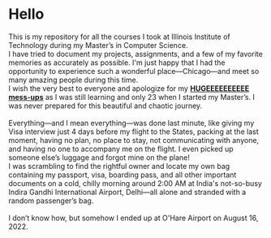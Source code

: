 # Hello
This is my repository for all the courses I took at Illinois Institute of Technology during my Master’s in Computer Science.<br>
I have tried to document my projects, assignments, and a few of my favorite memories as accurately as possible. I'm just happy that I had the opportunity to experience such a wonderful place—Chicago—and meet so many amazing people during this time.<br>
I wish the very best to everyone and apologize for my <u><b>HUGEEEEEEEEEE mess-ups</b></u> as I was still learning and only 23 when I started my Master’s. I was never prepared for this beautiful and chaotic journey.
<br><br>
Everything—and I mean everything—was done last minute, like giving my Visa interview just 4 days before my flight to the States, packing at the last moment, having no plan, no place to stay, not communicating with anyone, and having no one to accompany me on the flight. I even picked up someone else’s luggage and forgot mine on the plane! <br>
I was scrambling to find the rightful owner and locate my own bag containing my passport, visa, boarding pass, and all other important documents on a cold, chilly morning around 2:00 AM at India's not-so-busy Indira Gandhi International Airport, Delhi—all alone and stranded with a random passenger’s bag.
<br><br>
I don’t know how, but somehow I ended up at O'Hare Airport on August 16, 2022.
